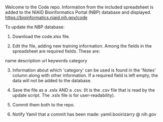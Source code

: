 Welcome to the Code repo. Information from the included spreadsheet is added to the NIAID Bioinformatics Portal (NBP) database and displayed. https://bioinformatics.niaid.nih.gov/code

To update the NBP database:

1. Download the code.xlsx file.

2. Edit the file, adding new training information. Among the fields in the spreadsheet are required fields. These are:

name
description
url
keywords
category

3. Information about which 'category' can be used is found in the 'Notes' column along with other information. If a required field is left empty, the data will not be added to the database.

4. Save the file as a .xslx AND a .csv. (It is the .csv file that is read by the update script. The .xslx file is for user-readability).

5. Commit them both to the repo.

6. Notify Yamil that a commit has been made: yamil.booirizarry @ nih.gov
